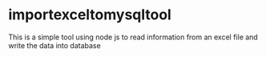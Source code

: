 # importexceltomysqltool
This is a simple tool using node js to read information from an excel file and write the data into database
